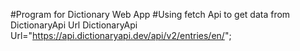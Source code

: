 #Program for Dictionary Web App
#Using fetch Api to get data from DictionaryApi Url
DictionaryApi Url="https://api.dictionaryapi.dev/api/v2/entries/en/<searchWord>";
